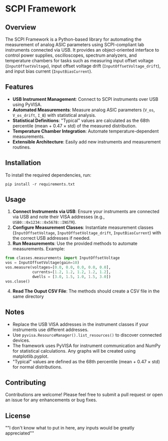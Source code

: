 # SCPI Framework

## Overview
The SCPI Framework is a Python-based library for automating the measurement of analog ASIC parameters using SCPI-compliant lab instruments connected via USB. It provides an object-oriented interface to control power supplies, oscilloscopes, spectrum analyzers, and temperature chambers for tasks such as measuring input offset voltage (`InputOffsetVoltage`), input offset voltage drift (`InputOffsetVoltage_drift`), and input bias current (`InputBiasCurrent`).

## Features
- **USB Instrument Management**: Connect to SCPI instruments over USB using PyVISA.
- **Automated Measurements**: Measure analog ASIC parameters (`V_os`, `V_os_drift`, `I_B`) with statistical analysis.
- **Statistical Definitions**: "Typical" values are calculated as the 68th percentile (mean + 0.47 × std) of the measured distribution.
- **Temperature Chamber Integration**: Automate temperature-dependent measurements.
- **Extensible Architecture**: Easily add new instruments and measurement routines.

## Installation
To install the required dependencies, run:

```
pip install -r requirements.txt
```

## Usage
1. **Connect Instruments via USB**: Ensure your instruments are connected via USB and note their VISA addresses (e.g., `USB0::0x1234::0x5678::INSTR`).
2. **Configure Measurement Classes**: Instantiate measurement classes (`InputOffsetVoltage`, `InputOffsetVoltage_drift`, `InputBiasCurrent`) with the correct USB addresses if needed.
3. **Run Measurements**: Use the provided methods to automate measurements. Example:

```python
from classes.measurements import InputOffsetVoltage
vos = InputOffsetVoltage(gain=10)
vos.measure(voltages=[0.0, 0.0, 0.0, 0.0, 0.0], 
            currents=[1.2, 1.2, 1.2, 1.2, 1.2], 
            dwells = [3.0, 1.5, 1.0, 1.5, 3.0])
vos.close()
```
4. **Read The Ouput CSV File**: The methods should create a CSV file in the same directory

## Notes
- Replace the USB VISA addresses in the instrument classes if your instruments use different addresses.
- Use `pyvisa.ResourceManager().list_resources()` to discover connected devices.
- The framework uses PyVISA for instrument communication and NumPy for statistical calculations. Any graphs will be created using matplotlib.pyplot.
- "Typical" values are defined as the 68th percentile (mean + 0.47 × std) for normal distributions.

## Contributing
Contributions are welcome! Please feel free to submit a pull request or open an issue for any enhancements or bug fixes.

## License
""I don't know what to put in here, any inputs would be greatly appreciated""